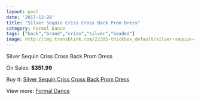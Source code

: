 ```yaml
---
layout: post
date: '2017-12-28'
title: "Silver Sequin Criss Cross Back Prom Dress"
category: Formal Dance
tags: ["back","brand","criss","silver","beaded"]
image: http://img.transblink.com/22305-thickbox_default/silver-sequin-criss-cross-back-prom-dress.jpg
---
```

Silver Sequin Criss Cross Back Prom Dress

On Sales: **$351.99**
<a href="https://www.transblink.com/en/formal-dance/7078-silver-sequin-criss-cross-back-prom-dress.html"><amp-img layout="responsive" width="600" height="600" src="//img.transblink.com/22305-thickbox_default/silver-sequin-criss-cross-back-prom-dress.jpg" alt="Silver Sequin Criss Cross Back Prom Dress 0" /></a>
<a href="https://www.transblink.com/en/formal-dance/7078-silver-sequin-criss-cross-back-prom-dress.html"><amp-img layout="responsive" width="600" height="600" src="//img.transblink.com/22307-thickbox_default/silver-sequin-criss-cross-back-prom-dress.jpg" alt="Silver Sequin Criss Cross Back Prom Dress 1" /></a>
<a href="https://www.transblink.com/en/formal-dance/7078-silver-sequin-criss-cross-back-prom-dress.html"><amp-img layout="responsive" width="600" height="600" src="//img.transblink.com/22306-thickbox_default/silver-sequin-criss-cross-back-prom-dress.jpg" alt="Silver Sequin Criss Cross Back Prom Dress 2" /></a>

Buy it: [Silver Sequin Criss Cross Back Prom Dress](https://www.transblink.com/en/formal-dance/7078-silver-sequin-criss-cross-back-prom-dress.html "Silver Sequin Criss Cross Back Prom Dress")

View more: [Formal Dance](https://www.transblink.com/en/6-formal-dance "Formal Dance")